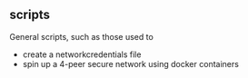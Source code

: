 ## scripts
General scripts, such as those used to

- create a networkcredentials file
- spin up a 4-peer secure network using docker containers

